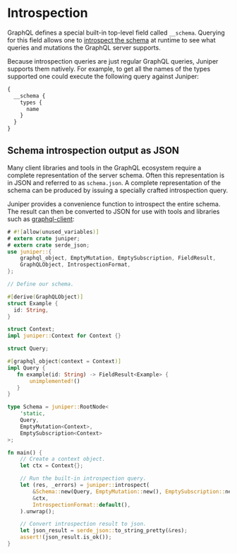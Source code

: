# Introspection

GraphQL defines a special built-in top-level field called `__schema`. Querying for this field allows one to [introspect the schema](https://graphql.org/learn/introspection/) at runtime to see what queries and mutations the GraphQL server supports.

Because introspection queries are just regular GraphQL queries, Juniper supports them natively. For example, to get all the names of the types supported one could execute the following query against Juniper:

```graphql
{
  __schema {
    types {
      name
    }
  }
}
```

## Schema introspection output as JSON

Many client libraries and tools in the GraphQL ecosystem require a complete representation of the server schema. Often this representation is in JSON and referred to as `schema.json`. A complete representation of the schema can be produced by issuing a specially crafted introspection query.

Juniper provides a convenience function to introspect the entire schema. The result can then be converted to JSON for use with tools and libraries such as [graphql-client](https://github.com/graphql-rust/graphql-client):

```rust
# #![allow(unused_variables)]
# extern crate juniper;
# extern crate serde_json;
use juniper::{
    graphql_object, EmptyMutation, EmptySubscription, FieldResult, 
    GraphQLObject, IntrospectionFormat,
};

// Define our schema.

#[derive(GraphQLObject)]
struct Example {
  id: String,
}

struct Context;
impl juniper::Context for Context {}

struct Query;

#[graphql_object(context = Context)]
impl Query {
   fn example(id: String) -> FieldResult<Example> {
       unimplemented!()
   }
}

type Schema = juniper::RootNode<
    'static, 
    Query, 
    EmptyMutation<Context>, 
    EmptySubscription<Context>
>;

fn main() {
    // Create a context object.
    let ctx = Context{};

    // Run the built-in introspection query.
    let (res, _errors) = juniper::introspect(
        &Schema::new(Query, EmptyMutation::new(), EmptySubscription::new()),
        &ctx,
        IntrospectionFormat::default(),
    ).unwrap();

    // Convert introspection result to json.
    let json_result = serde_json::to_string_pretty(&res);
    assert!(json_result.is_ok());
}
```